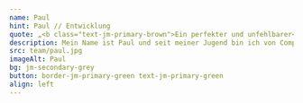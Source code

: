 ```yaml
---
name: Paul
hint: Paul // Entwicklung
quote: „<b class="text-jm-primary-brown">Ein perfekter und unfehlbarer</b> Ingenieur ist jemand, der auf dem Weg zu einer großen <b>Katastrophe</b> kleine <b>Fehler</b> vermeidet.“
description: Mein Name ist Paul und seit meiner Jugend bin ich von Computern fasziniert. Angefangen beim Commodore 64 über den Amiga bis hin zum PC habe ich mein ganzes Leben lang gelernt, diese Technologien zu nutzen, sogar in Zeiten ohne Internet. Mein Ingenieurstudium habe ich in Breslau abgeschlossen und begann einige Jahre später, mich in die Entwicklung von Webanwendungen einzuarbeiten. Sport begleitet mich schon mein ganzes Leben. Ich habe einige Jahre Breakdance getanzt und bin derzeit im Calisthenics aktiv. Diese Vielfalt an Interessen und Fähigkeiten bringe ich in meine Arbeit bei JOTT.MEDIA ein.
src: team/paul.jpg
imageAlt: Paul
bg: jm-secondary-grey
button: border-jm-primary-green text-jm-primary-green
align: left
---
```


